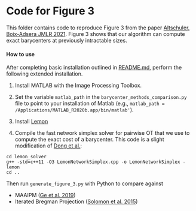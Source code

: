
# Code for Figure 3

This folder contains code to reproduce Figure 3 from the paper [Altschuler, Boix-Adsera JMLR 2021](https://jmlr.org/papers/v22/20-588.html). Figure 3 shows that our algorithm can compute exact barycenters at previously intractable sizes.

#### How to use
After completing basic installation outlined in [README.md](../README.md), perform the following extended installation.
1. Install MATLAB with the Image Processing Toolbox.

2. Set the variable `matlab_path` in the `barycenter_methods_comparison.py` file to point to your installation of Matlab (e.g., `matlab_path = /Applications/MATLAB_R2020b.app/bin/matlab'`).

3. Install [Lemon](https://lemon.cs.elte.hu/trac/lemon)

4. Compile the fast network simplex solver for pairwise OT that we use to compute the exact cost of a barycenter. This code is a slight modification of [Dong et al.](https://github.com/twistedcubic/fast_ot):
```
cd lemon_solver
g++ -std=c++11 -O3 LemonNetworkSimplex.cpp -o LemonNetworkSimplex -lemon
cd ..
```

Then run `generate_figure_3.py` with Python to compare against
* MAAIPM ([Ge et al. 2019](https://papers.nips.cc/paper/2019/hash/0937fb5864ed06ffb59ae5f9b5ed67a9-Abstract.html))
* Iterated Bregman Projection ([Solomon et al. 2015](https://dl.acm.org/doi/10.1145/2766963))
